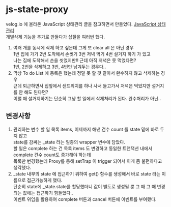 # js-state-proxy
velog.io 에 올라온 JavaScript 상태관리 글을 참고하면서 만들었다. [JavaScript 상태관리](https://velog.io/@ljinsk3/JavaScript-%EC%83%81%ED%83%9C%EA%B4%80%EB%A6%AC)   
개별삭제 기능을 추가로 만들다가 삽질을 여러번 했다.

1. 여러 개를 동시에 삭제 하고 싶은데 그게 또 clear all 은 아닌 경우   
1번 집에 가기 2번 도착해서 손씻기 3번 저녁 먹기 4번 설거지 하기 가 있고   
나는 집에 도착해서 손을 씻었지만!! 근데 아직 저녁은 못 먹었다면?   
1번, 2번을 삭제하고 3번, 4번만 남겨두는 경우다..   
2. 막상 To do List 에 등록은 했는데 정말 못 할 것 같아서 완수하지 않고 삭제하는 경우   
근데 퇴근하면서 집앞에서 샌드위치를 하나 사서 들고가서 저녁은 먹었지만 설거지를 안 해도 된다면?   
이럴 때 설거지하기는 단순히 그냥 할 일에서 삭제처리가 된다. 완수처리가 아닌..

## 변경사항
1. 관리하는 변수 할 일 목록 items, 이제까지 해낸 건수 count 를 state 밑에 바로 두지 않고   
state를 감싸는 _state 라는 일종의 wrapper 변수에 담았다.   
할 일은 complete 하는 건 목록 items 도 변경하고 동일한 트랜잭션 내에서 complete 건수 count도 증가해야 하는데   
목록만 변경했는데 Proxy를 통해 setTrap 이 trigger 되어서 이게 좀 불편하다고 생각했다.
2. _state 내부의 state 에 접근하기 위하여 get() 함수를 생성해서 바로 state 라는 이름으로 접근가능하게 했다.   
단순히 state에 _state.state를 할당했더니 값이 별도로 생성될 뿐 그 때 그 때 변경되는 값에는 접근하기 힘들었다..   
이벤트 위임을 활용하여 complete 버튼과 cancel 버튼에 이벤트를 부여했다.
